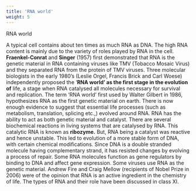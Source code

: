 ```yaml
---
title: 'RNA world'
weight: 5
---
```

RNA world

A typical cell contains about ten times as much RNA as DNA. The high RNA content is mainly due to the variety of roles played by RNA in the cell. **Fraenkel-Conrat** and **Singer** (1957) first demonstrated that RNA is the genetic material in RNA containing viruses like TMV (Tobacco Mosaic Virus) and they separated RNA from the protein of TMV viruses. Three molecular biologists in the early 1980’s (Leslie Orgel, Francis Brick and Carl Woese) independently proposed the ‘**RNA world’ as the first stage in the evolution of** life, a stage when RNA catalysed all molecules necessary for survival and replication. The term ‘RNA world’ first used by Walter Gilbert in 1986, hypothesizes RNA as the first genetic material on earth. There is now enough evidence to suggest that essential life processes (such as metabolism, translation, splicing etc.,) evolved around RNA. RNA has the ability to act as both genetic material and catalyst. There are several biochemical reactions in living systems that are catalysed by RNA. This catalytic RNA is known as **ribozyme.** But, RNA being a catalyst was reactive and hence unstable. This led to evolution of a more stable form of DNA, with certain chemical modifications. Since DNA is a double stranded molecule having complementary strand, it has resisted changes by evolving a process of repair. Some RNA molecules function as gene regulators by binding to DNA and affect gene expression. Some viruses use RNA as the genetic material. Andrew Fire and Craig Mellow (recipients of Nobel Prize in 2006) were of the opinion that RNA is an active ingredient in the chemistry of life. The types of RNA and their role have been discussed in class XI.
